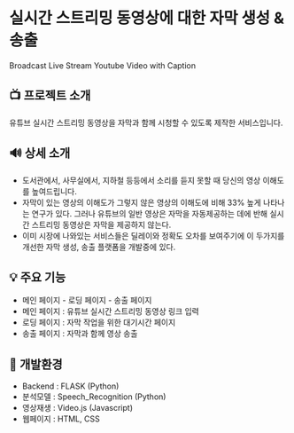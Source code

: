 # 실시간 스트리밍 동영상에 대한 자막 생성 & 송출
Broadcast Live Stream Youtube Video with Caption

## 📺 프로젝트 소개
유튜브 실시간 스트리밍 동영상을 자막과 함께 시청할 수 있도록 제작한 서비스입니다.

## 🔊 상세 소개
- 도서관에서, 사무실에서, 지하철 등등에서 소리를 듣지 못할 때 당신의 영상 이해도를 높여드립니다.
- 자막이 있는 영상의 이해도가 그렇지 않은 영상의 이해도에 비해 33% 높게 나타나는 연구가 있다. 그러나 유튜브의 일반 영상은 자막을 자동제공하는 데에 반해 실시간 스트리밍 동영상은 자막을 제공하지 않는다.
- 이미 시장에 나와있는 서비스들은 딜레이와 정확도 오차를 보여주기에 이 두가지를 개선한 자막 생성, 송출 플랫폼을 개발중에 있다.

## 💡 주요 기능
- 메인 페이지 - 로딩 페이지 - 송출 페이지
- 메인 페이지 : 유튜브 실시간 스트리밍 동영상 링크 입력
- 로딩 페이지 : 자막 작업을 위한 대기시간 페이지
- 송출 페이지 : 자막과 함께 영상 송출

## 📄 개발환경
- Backend : FLASK (Python)
- 분석모델 : Speech_Recognition (Python)
- 영상재생 : Video.js (Javascript)
- 웹페이지 : HTML, CSS
